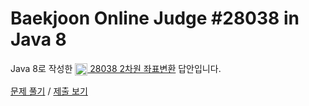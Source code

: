 # Baekjoon Online Judge #28038 in Java 8
Java 8로 작성한 [<img src="https://static.solved.ac/tier_small/9.svg" height="20" align="center">
28038 2차원 좌표변환](https://www.acmicpc.net/problem/28038) 답안입니다.

[문제 풀기](https://www.acmicpc.net/problem/28038) /
[제출 보기](https://www.acmicpc.net/source/86784733)
